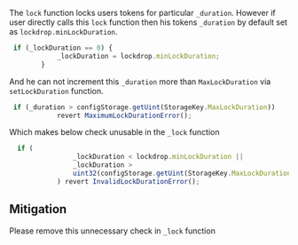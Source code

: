 The `lock` function locks users tokens for particular `_duration`. However if user directly calls this `lock` function then his tokens `_duration` by default set as `lockdrop.minLockDuration`.
```javascript
 if (_lockDuration == 0) {
            _lockDuration = lockdrop.minLockDuration;
        }
```
 And he can not increment this `_duration` more than `MaxLockDuration` via `setLockDuration` function.
```javascript
 if (_duration > configStorage.getUint(StorageKey.MaxLockDuration))
            revert MaximumLockDurationError();
```
Which makes below check unusable in the `_lock` function
```javascript
  if (
                _lockDuration < lockdrop.minLockDuration ||
                _lockDuration >
                uint32(configStorage.getUint(StorageKey.MaxLockDuration))
            ) revert InvalidLockDurationError();
```

## Mitigation 
Please remove this unnecessary check in `_lock` function